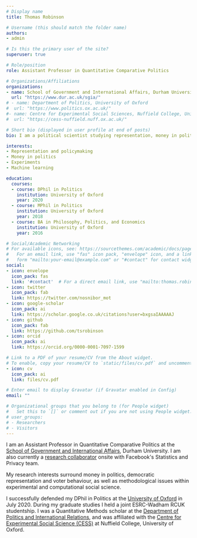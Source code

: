 ```yaml
---
# Display name
title: Thomas Robinson

# Username (this should match the folder name)
authors:
- admin

# Is this the primary user of the site?
superuser: true

# Role/position
role: Assistant Professor in Quantitative Comparative Politics

# Organizations/Affiliations
organizations:
- name: School of Government and International Affairs, Durham University
  url: "https://www.dur.ac.uk/sgia/"
# - name: Department of Politics, University of Oxford
#  url: "https://www.politics.ox.ac.uk/"
#- name: Centre for Experimental Social Sciences, Nuffield College, University of Oxford
#  url: "https://cess-nuffield.nuff.ox.ac.uk/"

# Short bio (displayed in user profile at end of posts)
bio: I am a political scientist studying representation, money in politics, and experimental/computational social science.

interests:
- Representation and policymaking
- Money in politics
- Experiments
- Machine learning

education:
  courses:
  - course: DPhil in Politics
    institution: University of Oxford
    year: 2020
  - course: MPhil in Politics
    institution: University of Oxford
    year: 2018
  - course: BA in Philosophy, Politics, and Economics
    institution: University of Oxford
    year: 2016

# Social/Academic Networking
# For available icons, see: https://sourcethemes.com/academic/docs/page-builder/#icons
#   For an email link, use "fas" icon pack, "envelope" icon, and a link in the
#   form "mailto:your-email@example.com" or "#contact" for contact widget.
social:
- icon: envelope
  icon_pack: fas
  link: '#contact'  # For a direct email link, use "mailto:thomas.robinson@durham.ac.uk".
- icon: twitter
  icon_pack: fab
  link: https://twitter.com/nosnibor_mot
- icon: google-scholar
  icon_pack: ai
  link: https://scholar.google.co.uk/citations?user=bxgsaIAAAAAJ
- icon: github
  icon_pack: fab
  link: https://github.com/tsrobinson
- icon: orcid
  icon_pack: ai
  link: https://orcid.org/0000-0001-7097-1599

# Link to a PDF of your resume/CV from the About widget.
# To enable, copy your resume/CV to `static/files/cv.pdf` and uncomment the lines below.
- icon: cv
  icon_pack: ai
  link: files/cv.pdf

# Enter email to display Gravatar (if Gravatar enabled in Config)
email: ""

# Organizational groups that you belong to (for People widget)
#   Set this to `[]` or comment out if you are not using People widget.
# user_groups:
# - Researchers
# - Visitors
---
```


I am an Assistant Professor in Quantitative Comparative Politics at the [School of Government and International Affairs](https://www.dur.ac.uk/sgia/), Durham University. I am also currently a [research collaborator](https://research.fb.com/) onsite with Facebook's Statistics and Privacy team.

My research interests surround money in politics, democratic representation and voter behaviour, as well as methodological issues within experimental and computational social science. 

I successfully defended my DPhil in Politics at the [University of Oxford](http://www.ox.ac.uk) in July 2020. During my graduate studies I held a joint ESRC-Wadham RCUK studentship. I was a Quantitative Methods scholar at the [Department of Politics and International Relations](https://www.politics.ox.ac.uk/), and was affiliated with the [Centre for Experimental Social Science (CESS)](https://cess-nuffield.nuff.ox.ac.uk/) at Nuffield College, University of Oxford.



